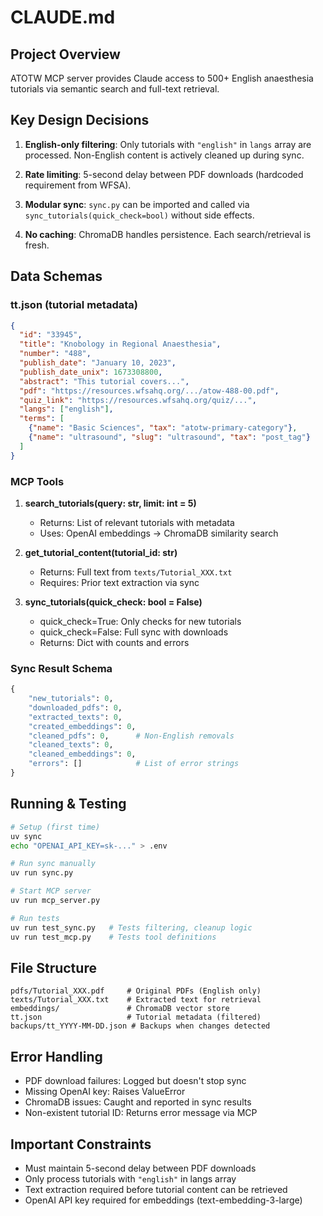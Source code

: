 # CLAUDE.md

## Project Overview

ATOTW MCP server provides Claude access to 500+ English anaesthesia tutorials via semantic search and full-text retrieval.

## Key Design Decisions

1. **English-only filtering**: Only tutorials with `"english"` in `langs` array are processed. Non-English content is actively cleaned up during sync.

2. **Rate limiting**: 5-second delay between PDF downloads (hardcoded requirement from WFSA).

3. **Modular sync**: `sync.py` can be imported and called via `sync_tutorials(quick_check=bool)` without side effects.

4. **No caching**: ChromaDB handles persistence. Each search/retrieval is fresh.

## Data Schemas

### tt.json (tutorial metadata)
```json
{
  "id": "33945",
  "title": "Knobology in Regional Anaesthesia", 
  "number": "488",
  "publish_date": "January 10, 2023",
  "publish_date_unix": 1673308800,
  "abstract": "This tutorial covers...",
  "pdf": "https://resources.wfsahq.org/.../atow-488-00.pdf",
  "quiz_link": "https://resources.wfsahq.org/quiz/...",
  "langs": ["english"],
  "terms": [
    {"name": "Basic Sciences", "tax": "atotw-primary-category"},
    {"name": "ultrasound", "slug": "ultrasound", "tax": "post_tag"}
  ]
}
```

### MCP Tools

1. **search_tutorials(query: str, limit: int = 5)**
   - Returns: List of relevant tutorials with metadata
   - Uses: OpenAI embeddings → ChromaDB similarity search

2. **get_tutorial_content(tutorial_id: str)**
   - Returns: Full text from `texts/Tutorial_XXX.txt`
   - Requires: Prior text extraction via sync

3. **sync_tutorials(quick_check: bool = False)**
   - quick_check=True: Only checks for new tutorials
   - quick_check=False: Full sync with downloads
   - Returns: Dict with counts and errors

### Sync Result Schema
```python
{
    "new_tutorials": 0,
    "downloaded_pdfs": 0,
    "extracted_texts": 0,
    "created_embeddings": 0,
    "cleaned_pdfs": 0,      # Non-English removals
    "cleaned_texts": 0,
    "cleaned_embeddings": 0,
    "errors": []            # List of error strings
}
```

## Running & Testing

```bash
# Setup (first time)
uv sync
echo "OPENAI_API_KEY=sk-..." > .env

# Run sync manually
uv run sync.py

# Start MCP server
uv run mcp_server.py

# Run tests
uv run test_sync.py   # Tests filtering, cleanup logic
uv run test_mcp.py    # Tests tool definitions
```

## File Structure

```
pdfs/Tutorial_XXX.pdf     # Original PDFs (English only)
texts/Tutorial_XXX.txt    # Extracted text for retrieval
embeddings/               # ChromaDB vector store
tt.json                   # Tutorial metadata (filtered)
backups/tt_YYYY-MM-DD.json # Backups when changes detected
```

## Error Handling

- PDF download failures: Logged but doesn't stop sync
- Missing OpenAI key: Raises ValueError  
- ChromaDB issues: Caught and reported in sync results
- Non-existent tutorial ID: Returns error message via MCP

## Important Constraints

- Must maintain 5-second delay between PDF downloads
- Only process tutorials with `"english"` in langs array
- Text extraction required before tutorial content can be retrieved
- OpenAI API key required for embeddings (text-embedding-3-large)